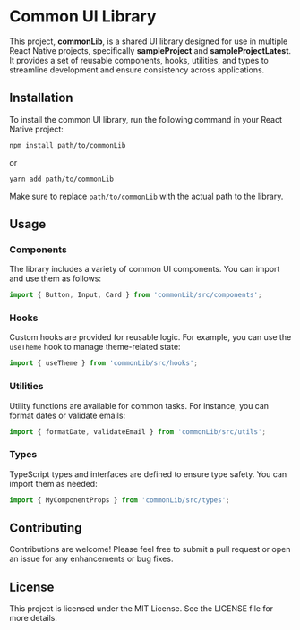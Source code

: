 # Common UI Library

This project, **commonLib**, is a shared UI library designed for use in multiple React Native projects, specifically **sampleProject** and **sampleProjectLatest**. It provides a set of reusable components, hooks, utilities, and types to streamline development and ensure consistency across applications.

## Installation

To install the common UI library, run the following command in your React Native project:

```bash
npm install path/to/commonLib
```

or

```bash
yarn add path/to/commonLib
```

Make sure to replace `path/to/commonLib` with the actual path to the library.

## Usage

### Components

The library includes a variety of common UI components. You can import and use them as follows:

```javascript
import { Button, Input, Card } from 'commonLib/src/components';
```

### Hooks

Custom hooks are provided for reusable logic. For example, you can use the `useTheme` hook to manage theme-related state:

```javascript
import { useTheme } from 'commonLib/src/hooks';
```

### Utilities

Utility functions are available for common tasks. For instance, you can format dates or validate emails:

```javascript
import { formatDate, validateEmail } from 'commonLib/src/utils';
```

### Types

TypeScript types and interfaces are defined to ensure type safety. You can import them as needed:

```javascript
import { MyComponentProps } from 'commonLib/src/types';
```

## Contributing

Contributions are welcome! Please feel free to submit a pull request or open an issue for any enhancements or bug fixes.

## License

This project is licensed under the MIT License. See the LICENSE file for more details.